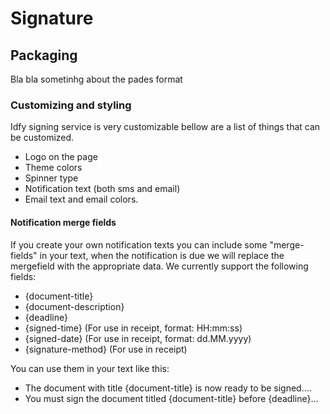 # Signature



## Packaging

Bla bla sometinhg about the pades format

### Customizing and styling

Idfy signing service is very customizable bellow are a list of things that can be customized.

* Logo on the page
* Theme colors
* Spinner type
* Notification text \(both sms and email\)
* Email text and email colors.

#### Notification merge fields
If you create your own notification texts you can include some "merge-fields" in your text, when the notification is due we will replace the mergefield with the appropriate data. We currently support the following fields:

 * {document-title}
 * {document-description}
 * {deadline}
 * {signed-time} (For use in receipt, format: HH:mm:ss)
 * {signed-date} (For use in receipt, format: dd.MM.yyyy)
 * {signature-method} (For use in receipt)

You can use them in your text like this: 

- The document with title {document-title} is now ready to be signed.... 
- You must sign the document titled {document-title} before {deadline}...

